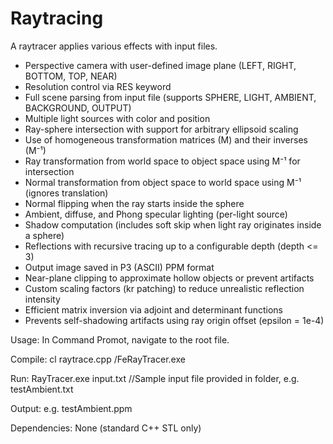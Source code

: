 # Raytracing
A raytracer applies various effects with input files.
- Perspective camera with user-defined image plane (LEFT, RIGHT, BOTTOM, TOP, NEAR)
- Resolution control via RES keyword
- Full scene parsing from input file (supports SPHERE, LIGHT, AMBIENT, BACKGROUND, OUTPUT)
- Multiple light sources with color and position
- Ray-sphere intersection with support for arbitrary ellipsoid scaling
- Use of homogeneous transformation matrices (M) and their inverses (M⁻¹)
- Ray transformation from world space to object space using M⁻¹ for intersection
- Normal transformation from object space to world space using M⁻¹ (ignores translation)
- Normal flipping when the ray starts inside the sphere
- Ambient, diffuse, and Phong specular lighting (per-light source)
- Shadow computation (includes soft skip when light ray originates inside a sphere)
- Reflections with recursive tracing up to a configurable depth (depth <= 3)
- Output image saved in P3 (ASCII) PPM format
- Near-plane clipping to approximate hollow objects or prevent artifacts
- Custom scaling factors (kr patching) to reduce unrealistic reflection intensity
- Efficient matrix inversion via adjoint and determinant functions
- Prevents self-shadowing artifacts using ray origin offset (epsilon = 1e-4)

Usage:
In Command Promot, navigate to the root file.

Compile: cl raytrace.cpp /FeRayTracer.exe

Run:     RayTracer.exe input.txt        //Sample input file provided in folder, e.g. testAmbient.txt

Output: e.g. testAmbient.ppm

Dependencies: None (standard C++ STL only)

